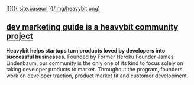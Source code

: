 [![]({{ site.baseurl }}/img/heavybit.png)][0]

## [dev marketing guide is a heavybit community project][0]

**Heavybit helps startups turn products loved by developers into successful businesses.** Founded by Former Heroku Founder James Lindenbaum, our community is the only one of its kind to focus solely on taking developer products to market. Throughout the program, founders work on developer traction, product market fit and customer development.


[0]: http://www.heavybit.com